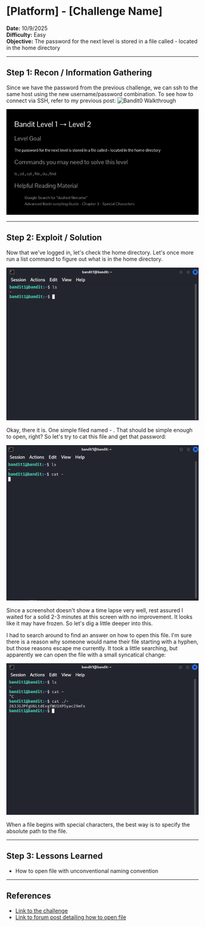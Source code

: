 # [Platform] - [Challenge Name]

**Date:** 10/9/2025  
**Difficulty:** Easy  
**Objective:** The password for the next level is stored in a file called - located in the home directory

---

## Step 1: Recon / Information Gathering
Since we have the password from the previous challenge, we can ssh to the same host using the new username/password combination. To see how to connect via SSH, refer to my previous post: ![Bandit0 Walkthrough](/bandit0.png) 

![Screenshot of challenge text](/Assets/bandit1.png)

---

## Step 2: Exploit / Solution
Now that we've logged in, let's check the home directory. Let's once more run a list command to figure out what is in the home directory.

![Screenshot of list contents](/Assets/bandit1_ls.png)

Okay, there it is. One simple filed named - . That should be simple enough to open, right? So let's try to cat this file and get that password:

![Screenshot of reading file](/Assets/bandit1_cat1.png)

Since a screenshot doesn't show a time lapse very well, rest assured I waited for a solid 2-3 minutes at this screen with no improvement. It looks like it may have frozen. So let's dig a little deeper into this.

I had to search around to find an answer on how to open this file. I'm sure there is a reason why someone would name their file starting with a hyphen, but those reasons escape me currently. It took a little searching, but apparently we can open the file with a small syncatical change:

![Screenshot of reading file](/Assets/bandit1_cat2.png)

When a file begins with special characters, the best way is to specify the absolute path to the file. 

---

## Step 3: Lessons Learned
- How to open file with unconventional naming convention  

---

## References
- [Link to the challenge](https://overthewire.org/wargames/bandit/bandit2.html)  
- [Link to forum post detailing how to open file](https://serverfault.com/questions/124659/how-can-i-open-a-file-whose-name-starts-with)
